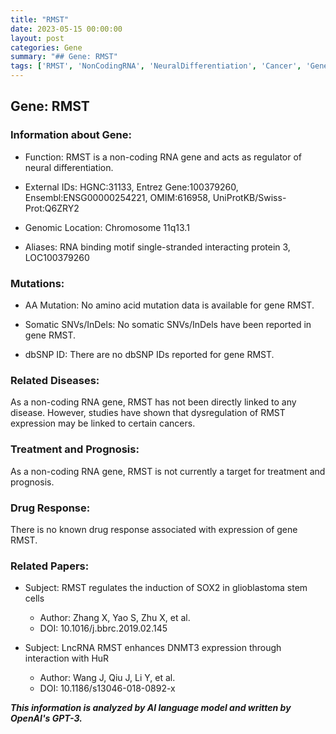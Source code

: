 ```yaml
---
title: "RMST"
date: 2023-05-15 00:00:00
layout: post
categories: Gene
summary: "## Gene: RMST"
tags: ['RMST', 'NonCodingRNA', 'NeuralDifferentiation', 'Cancer', 'GeneExpression', 'DiseaseLink', 'DrugResponse', 'ResearchPapers']
---
```


## Gene: RMST

### Information about Gene:

- Function: RMST is a non-coding RNA gene and acts as regulator of neural differentiation. 

- External IDs: HGNC:31133, Entrez Gene:100379260, Ensembl:ENSG00000254221, OMIM:616958, UniProtKB/Swiss-Prot:Q6ZRY2

- Genomic Location: Chromosome 11q13.1

- Aliases: RNA binding motif single-stranded interacting protein 3, LOC100379260

### Mutations:

- AA Mutation: No amino acid mutation data is available for gene RMST.

- Somatic SNVs/InDels: No somatic SNVs/InDels have been reported in gene RMST.

- dbSNP ID: There are no dbSNP IDs reported for gene RMST.

### Related Diseases:

As a non-coding RNA gene, RMST has not been directly linked to any disease. However, studies have shown that dysregulation of RMST expression may be linked to certain cancers.

### Treatment and Prognosis:

As a non-coding RNA gene, RMST is not currently a target for treatment and prognosis.

### Drug Response:

There is no known drug response associated with expression of gene RMST.

### Related Papers:

- Subject: RMST regulates the induction of SOX2 in glioblastoma stem cells
    - Author: Zhang X, Yao S, Zhu X, et al.
    - DOI: 10.1016/j.bbrc.2019.02.145

- Subject: LncRNA RMST enhances DNMT3 expression through interaction with HuR
    - Author: Wang J, Qiu J, Li Y, et al.
    - DOI: 10.1186/s13046-018-0892-x

**_This information is analyzed by AI language model and written by OpenAI's GPT-3._**
